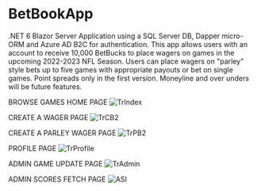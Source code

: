 # BetBookApp
.NET 6 Blazor Server Application using a SQL Server DB, Dapper micro-ORM and Azure AD B2C for authentication. This app allows users with an account to receive 10,000 BetBucks to place wagers on games in the upcoming 2022-2023 NFL Season. Users can place wagers on "parley" style bets up to five games with appropriate payouts or bet on single games. Point spreads only in the first version. Moneyline and over unders will be future features.

BROWSE GAMES HOME PAGE
![TrIndex](https://user-images.githubusercontent.com/95720340/182004414-ccb913bc-491f-4ea1-aa2b-ce6e957be5d2.png)

CREATE A WAGER PAGE
![TrCB2](https://user-images.githubusercontent.com/95720340/182004574-8375cf1e-39b6-4136-9d24-b6319a9ff1ed.png)

CREATE A PARLEY WAGER PAGE
![TrPB2](https://user-images.githubusercontent.com/95720340/182004576-97cf3c66-6d04-4bfc-b8e7-3c0ed3b6299b.png)

PROFILE PAGE
![TrProfile](https://user-images.githubusercontent.com/95720340/182004411-76ca956b-2aac-4c4d-9bf4-b0737dca0025.png)

ADMIN GAME UPDATE PAGE
![TrAdmin](https://user-images.githubusercontent.com/95720340/182004415-73c9310c-3df5-4425-883f-18aeb2de7fee.png)

ADMIN SCORES FETCH PAGE
![ASI](https://user-images.githubusercontent.com/95720340/181859561-f9a979de-367f-4395-ac34-3110722e65f9.png)


























